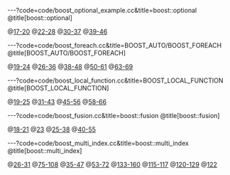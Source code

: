 ---?code=code/boost_optional_example.cc&title=boost::optional
@title[boost::optional]

@[17-20](1.使用不可能存在的值)
@[22-28](2.使用单独的boost值标记)
@[30-37](3.使用boost::optional)
@[39-46](boost::optional用法)

---?code=code/boost_foreach.cc&title=BOOST_AUTO/BOOST_FOREACH
@title[BOOST_AUTO/BOOST_FOREACH]

@[19-24](遍历std::vector)
@[26-36](遍历std::map)
@[38-48](统一的遍历方式)
@[50-61](BOOST_AUTO和BOOST_FOREACH结合)
@[63-69](C++11)

---?code=code/boost_local_function.cc&title=BOOST_LOCAL_FUNCTION
@title[BOOST_LOCAL_FUNCTION]

@[19-25](结构定义)
@[31-43](普通排序方式)
@[45-56](通过boost::bind绑定排序)
@[58-66](通过BOOST_LOCAL_FUNCTION排序)

---?code=code/boost_fusion.cc&title=boost::fusion
@title[boost::fusion]

@[18-21](结构定义)
@[23](生成元数据)
@[25-38](基础使用)
@[40-55](进阶用法)

---?code=code/boost_multi_index.cc&title=boost::multi_index
@title[boost::multi_index]

@[26-31](结构定义)
@[75-108](普通实现内部结构)
@[35-47](Add方法)
@[53-72](区间查找)
@[133-160](boost::multi_index实现)
@[115-117](Add方法)
@[120-129](区间查找)
@[122](View)

